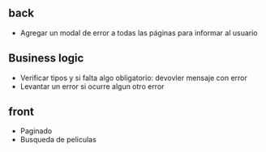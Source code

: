 ## back
 - Agregar un modal de error a todas las páginas para informar al usuario

## Business logic
 - Verificar tipos y si falta algo obligatorio: devovler mensaje con error
 - Levantar un error si ocurre algun otro error

## front
 - Paginado
 - Busqueda de peliculas

